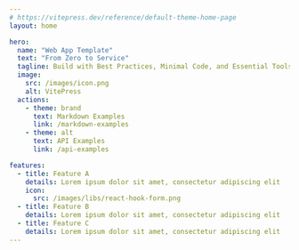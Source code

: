 ```yaml
---
# https://vitepress.dev/reference/default-theme-home-page
layout: home

hero:
  name: "Web App Template"
  text: "From Zero to Service"
  tagline: Build with Best Practices, Minimal Code, and Essential Tools
  image:
    src: /images/icon.png
    alt: VitePress
  actions:
    - theme: brand
      text: Markdown Examples
      link: /markdown-examples
    - theme: alt
      text: API Examples
      link: /api-examples

features:
  - title: Feature A
    details: Lorem ipsum dolor sit amet, consectetur adipiscing elit
    icon:
      src: /images/libs/react-hook-form.png
  - title: Feature B
    details: Lorem ipsum dolor sit amet, consectetur adipiscing elit
  - title: Feature C
    details: Lorem ipsum dolor sit amet, consectetur adipiscing elit
---
```


